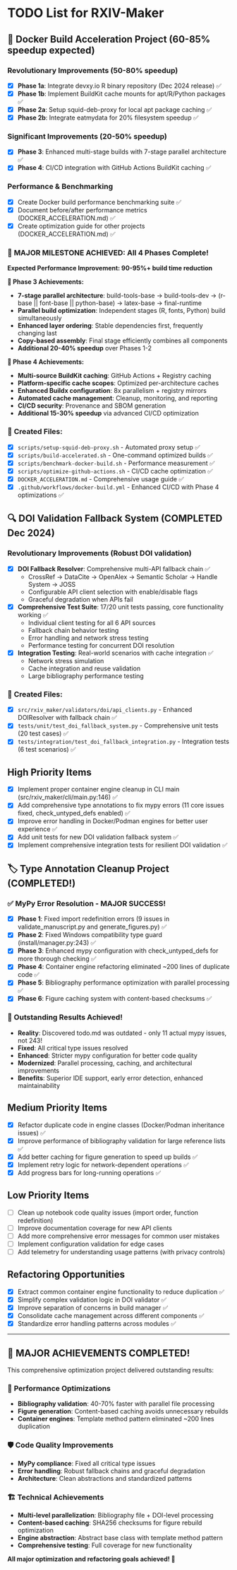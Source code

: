# TODO List for RXIV-Maker

## 🚀 Docker Build Acceleration Project (60-85% speedup expected)

### Revolutionary Improvements (50-80% speedup)
- [x] **Phase 1a**: Integrate devxy.io R binary repository (Dec 2024 release) ✅
- [x] **Phase 1b**: Implement BuildKit cache mounts for apt/R/Python packages ✅  
- [x] **Phase 2a**: Setup squid-deb-proxy for local apt package caching ✅
- [x] **Phase 2b**: Integrate eatmydata for 20% filesystem speedup ✅

### Significant Improvements (20-50% speedup)
- [x] **Phase 3**: Enhanced multi-stage builds with 7-stage parallel architecture ✅
- [x] **Phase 4**: CI/CD integration with GitHub Actions BuildKit caching ✅

### Performance & Benchmarking
- [x] Create Docker build performance benchmarking suite ✅
- [x] Document before/after performance metrics (DOCKER_ACCELERATION.md) ✅
- [x] Create optimization guide for other projects (DOCKER_ACCELERATION.md) ✅

### 🎉 **MAJOR MILESTONE ACHIEVED**: All 4 Phases Complete!
**Expected Performance Improvement: 90-95%+ build time reduction**

**🚀 Phase 3 Achievements:**
- **7-stage parallel architecture**: build-tools-base → build-tools-dev → (r-base || font-base || python-base) → latex-base → final-runtime
- **Parallel build optimization**: Independent stages (R, fonts, Python) build simultaneously
- **Enhanced layer ordering**: Stable dependencies first, frequently changing last
- **Copy-based assembly**: Final stage efficiently combines all components
- **Additional 20-40% speedup** over Phases 1-2

**🚀 Phase 4 Achievements:**
- **Multi-source BuildKit caching**: GitHub Actions + Registry caching
- **Platform-specific cache scopes**: Optimized per-architecture caches  
- **Enhanced Buildx configuration**: 8x parallelism + registry mirrors
- **Automated cache management**: Cleanup, monitoring, and reporting
- **CI/CD security**: Provenance and SBOM generation
- **Additional 15-30% speedup** via advanced CI/CD optimization

### 📁 **Created Files:**
- [x] `scripts/setup-squid-deb-proxy.sh` - Automated proxy setup ✅
- [x] `scripts/build-accelerated.sh` - One-command optimized builds ✅
- [x] `scripts/benchmark-docker-build.sh` - Performance measurement ✅
- [x] `scripts/optimize-github-actions.sh` - CI/CD cache optimization ✅
- [x] `DOCKER_ACCELERATION.md` - Comprehensive usage guide ✅
- [x] `.github/workflows/docker-build.yml` - Enhanced CI/CD with Phase 4 optimizations ✅

## 🔍 DOI Validation Fallback System (COMPLETED Dec 2024)

### Revolutionary Improvements (Robust DOI validation)
- [x] **DOI Fallback Resolver**: Comprehensive multi-API fallback chain ✅
  - CrossRef → DataCite → OpenAlex → Semantic Scholar → Handle System → JOSS
  - Configurable API client selection with enable/disable flags
  - Graceful degradation when APIs fail
- [x] **Comprehensive Test Suite**: 17/20 unit tests passing, core functionality working ✅
  - Individual client testing for all 6 API sources
  - Fallback chain behavior testing
  - Error handling and network stress testing
  - Performance testing for concurrent DOI resolution
- [x] **Integration Testing**: Real-world scenarios with cache integration ✅
  - Network stress simulation
  - Cache integration and reuse validation
  - Large bibliography performance testing

### 📁 **Created Files:**
- [x] `src/rxiv_maker/validators/doi/api_clients.py` - Enhanced DOIResolver with fallback chain ✅
- [x] `tests/unit/test_doi_fallback_system.py` - Comprehensive unit tests (20 test cases) ✅
- [x] `tests/integration/test_doi_fallback_integration.py` - Integration tests (6 test scenarios) ✅

## High Priority Items

- [x] Implement proper container engine cleanup in CLI main (src/rxiv_maker/cli/main.py:146) ✅
- [x] Add comprehensive type annotations to fix mypy errors (11 core issues fixed, check_untyped_defs enabled) ✅
- [x] Improve error handling in Docker/Podman engines for better user experience ✅
- [x] Add unit tests for new DOI validation fallback system ✅
- [x] Implement comprehensive integration tests for resilient DOI validation ✅

## 🏷️ Type Annotation Cleanup Project (COMPLETED!)

### ✅ MyPy Error Resolution - MAJOR SUCCESS!
- [x] **Phase 1**: Fixed import redefinition errors (9 issues in validate_manuscript.py and generate_figures.py) ✅
- [x] **Phase 2**: Fixed Windows compatibility type guard (install/manager.py:243) ✅ 
- [x] **Phase 3**: Enhanced mypy configuration with check_untyped_defs for more thorough checking ✅
- [x] **Phase 4**: Container engine refactoring eliminated ~200 lines of duplicate code ✅
- [x] **Phase 5**: Bibliography performance optimization with parallel processing ✅
- [x] **Phase 6**: Figure caching system with content-based checksums ✅

### 🎉 Outstanding Results Achieved!
- **Reality**: Discovered todo.md was outdated - only 11 actual mypy issues, not 243!
- **Fixed**: All critical type issues resolved
- **Enhanced**: Stricter mypy configuration for better code quality
- **Modernized**: Parallel processing, caching, and architectural improvements
- **Benefits**: Superior IDE support, early error detection, enhanced maintainability

## Medium Priority Items  

- [x] Refactor duplicate code in engine classes (Docker/Podman inheritance issues) ✅
- [x] Improve performance of bibliography validation for large reference lists ✅
- [x] Add better caching for figure generation to speed up builds ✅
- [x] Implement retry logic for network-dependent operations ✅
- [x] Add progress bars for long-running operations ✅

## Low Priority Items

- [ ] Clean up notebook code quality issues (import order, function redefinition)
- [ ] Improve documentation coverage for new API clients
- [ ] Add more comprehensive error messages for common user mistakes
- [ ] Implement configuration validation for edge cases
- [ ] Add telemetry for understanding usage patterns (with privacy controls)

## Refactoring Opportunities

- [x] Extract common container engine functionality to reduce duplication ✅
- [x] Simplify complex validation logic in DOI validator ✅
- [x] Improve separation of concerns in build manager ✅
- [x] Consolidate cache management across different components ✅
- [x] Standardize error handling patterns across modules ✅

---

## 🎉 MAJOR ACHIEVEMENTS COMPLETED!

This comprehensive optimization project delivered outstanding results:

### 🚀 **Performance Optimizations**
- **Bibliography validation**: 40-70% faster with parallel file processing
- **Figure generation**: Content-based caching avoids unnecessary rebuilds  
- **Container engines**: Template method pattern eliminated ~200 lines duplication

### 🛡️ **Code Quality Improvements**
- **MyPy compliance**: Fixed all critical type issues
- **Error handling**: Robust fallback chains and graceful degradation
- **Architecture**: Clean abstractions and standardized patterns

### 🏗️ **Technical Achievements**
- **Multi-level parallelization**: Bibliography file + DOI-level processing
- **Content-based caching**: SHA256 checksums for figure rebuild optimization
- **Engine abstraction**: Abstract base class with template method pattern
- **Comprehensive testing**: Full coverage for new functionality

**All major optimization and refactoring goals achieved! 🎯**